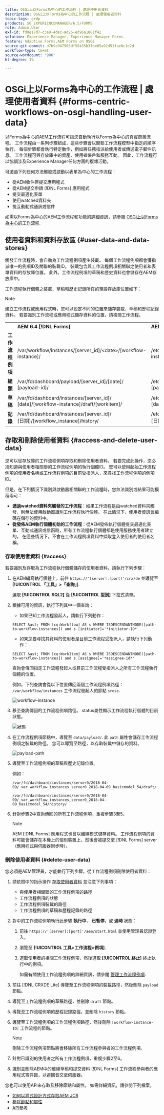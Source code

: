 ```yaml
---
title: OSGi上以Forms為中心的工作流程 | 處理使用者資料
description: OSGi上以Forms為中心的工作流程 | 處理使用者資料
topic-tags: grdp
products: SG_EXPERIENCEMANAGER/6.5/FORMS
role: Admin,User
exl-id: fd0e17d7-c3e9-4dec-ad26-ed96a1881f42
solution: Experience Manager, Experience Manager Forms
feature: Adaptive Forms,AEM Forms on OSGi
source-git-commit: d7b9e947503df58435b3fee85a92d51fae8c1d2d
workflow-type: tm+mt
source-wordcount: '986'
ht-degree: 1%

---
```


# OSGi上以Forms為中心的工作流程 | 處理使用者資料 {#forms-centric-workflows-on-osgi-handling-user-data}

以Forms為中心的AEM工作流程可讓您自動執行以Forms為中心的真實商業流程。 工作流程由一系列步驟組成，這些步驟會以關聯工作流程模型中指定的順序執行。 每個步驟都會執行特定動作，例如將任務指派給使用者或傳送電子郵件訊息。 工作流程可與存放庫中的資產、使用者帳戶和服務互動。 因此，工作流程可以協調涉及Experience Manager任何方面的複雜活動。

可透過下列任何方法觸發或啟動以表單為中心的工作流程：

* 從AEM收件匣提交應用程式
* 從AEM提交申請 [!DNL Forms] 應用程式
* 提交最適化表單
* 使用watched資料夾
* 提互動動式通訊或信件

如需以Forms為中心的AEM工作流程和功能的詳細資訊，請參閱 [OSGi上以Forms為中心的工作流程](/help/forms/using/aem-forms-workflow.md).

## 使用者資料和資料存放區 {#user-data-and-data-stores}

觸發工作流程時，會自動為工作流程例項產生裝載。 每個工作流程例項都會獲指派唯一的例項ID及關聯的裝載ID。 裝載包含與工作流程例項相關聯之使用者和表單資料的存放庫位置。 此外，工作流程例項的草稿和歷史資料也會儲存在AEM存放庫中。

工作流程執行個體之裝載、草稿和歷史記錄所在的預設存放庫位置如下：

>[!NOTE]
>
>建立工作流程或應用程式時，您可以設定不同的位置來儲存裝載、草稿和歷程記錄資料。 若要識別工作流程或應用程式儲存資料的位置，請檢閱工作流程。

<table>
 <tbody>
  <tr>
   <td> </td>
   <td><b>AEM 6.4 [!DNL Forms]</b></td>
   <td><b>AEM 6.3 [!DNL Forms]</b></td>
  </tr>
  <tr>
   <td><strong>工作流程 <br /> 例項</strong></td>
   <td>/var/workflow/instances/[server_id]/&lt;date&gt;/[workflow-instance]/</td>
   <td>/etc/workflow/instances/[server_id]/[date]/[workflow-instance]/</td>
  </tr>
  <tr>
   <td><strong>總額</strong></td>
   <td>/var/fd/dashboard/payload/[server_id]/[date]/<br /> [payload-id]/</td>
   <td>/etc/fd/dashboard/payload/[server_id]/[date]/<br /> [payload-id]/</td>
  </tr>
  <tr>
   <td><strong>草稿</strong></td>
   <td>/var/fd/dashboard/instances/[server_id]/<br /> [date]/[workflow-instance]/draft/[workitem]/</td>
   <td>/etc/fd/dashboard/instances/[server_id]/<br /> [date]/[workflow-instance]/draft/[workitem]/</td>
  </tr>
  <tr>
   <td><strong>記錄</strong></td>
   <td>/var/fd/dashboard/instances/[server_id]/<br /> [日期]/[workflow_instance]/history/</td>
   <td>/etc/fd/dashboard/instances/[server_id]/<br /> [日期]/[workflow_instance]/history/</td>
  </tr>
 </tbody>
</table>

## 存取和刪除使用者資料 {#access-and-delete-user-data}

您可以從存放庫的工作流程例項存取和刪除使用者資料。 若要完成此操作，您必須知道與使用者相關聯的工作流程例項的執行個體ID。 您可以使用起始工作流程例項的使用者名稱或工作流程例項的目前受指派人，來尋找工作流程例項的例項ID。

但是，在下列情況下識別與啟動器相關聯的工作流程時，您無法識別或結果可能模稜兩可：

* **透過watched資料夾觸發的工作流程**：如果工作流程是由watched資料夾觸發，則無法使用啟動器識別工作流程執行個體。 在此情況下，使用者資訊會編碼在儲存的資料中。
* **從發佈AEM執行個體初始的工作流程**：從AEM發佈執行個體提交最適化表單、互動式通訊或信函時，所有工作流程執行個體都是使用服務使用者建立的。 在這些情況下，不會在工作流程例項資料中擷取登入使用者的使用者名稱。

### 存取使用者資料 {#access}

若要識別及存取為工作流程執行個體儲存的使用者資料，請執行下列步驟：

1. 在AEM編寫執行個體上，前往 `https://'[server]:[port]'/crx/de` 並導覽至 **[!UICONTROL 「工具」>「查詢」]**.

   選取 **[!UICONTROL SQL2]** 從 **[!UICONTROL 型別]** 下拉式清單。

1. 根據可用的資訊，執行下列其中一個查詢：

   * 如果已知工作流程發起人，請執行下列動作：

   `SELECT &ast; FROM [cq:Workflow] AS s WHERE ISDESCENDANTNODE([path-to-workflow-instances]) and s.[initiator]='*initiator-ID*'`

   * 如果您要尋找其資料的使用者是目前工作流程受指派人，請執行下列動作：

   `SELECT &ast; FROM [cq:WorkItem] AS s WHERE ISDESCENDANTNODE([path-to-workflow-instances]) and s.[assignee]='*assignee-id*'`

   查詢會傳回指定工作流程發起人或目前工作流程受指派人之所有工作流程執行個體的位置。

   例如，下列查詢會從以下位置傳回兩個工作流程例項路徑： `/var/workflow/instances` 工作流程發起人的節點 `srose`.

   ![workflow-instance](assets/workflow-instance.png)

1. 移至查詢傳回的工作流程例項路徑。 status屬性顯示工作流程執行個體的目前狀態。

   ![狀態](assets/status.png)

1. 在工作流程例項節點中，導覽至 `data/payload/`. 此 `path` 屬性會儲存工作流程例項之裝載的路徑。 您可以導覽至路徑，以存取裝載中儲存的資料。

   ![payload-path](assets/payload-path.png)

1. 導覽至工作流程例項的草稿與歷史記錄位置。

   例如：

   `/var/fd/dashboard/instances/server0/2018-04-09/_var_workflow_instances_server0_2018-04-09_basicmodel_54/draft/`

   `/var/fd/dashboard/instances/server0/2018-04-09/_var_workflow_instances_server0_2018-04-09_basicmodel_54/history/`

1. 針對步驟2中查詢傳回的所有工作流程例項，重複步驟3至5。

   >[!NOTE]
   >
   >AEM [!DNL Forms] 應用程式也會以離線模式儲存資料。 工作流程例項的資料可能會儲存在本機上的個別裝置上，然後會被提交至 [!DNL Forms] server （應用程式與伺服器同步時）。

### 刪除使用者資料 {#delete-user-data}

您必須是AEM管理員，才能執行下列步驟，從工作流程例項刪除使用者資料：

1. 請依照中的指示操作 [存取使用者資料](/help/forms/using/forms-workflow-osgi-handling-user-data.md#access) 並注意下列事項：

   * 與使用者相關聯的工作流程例項的路徑
   * 工作流程例項的狀態
   * 工作流程例項裝載的路徑
   * 工作流程例項的草稿和歷程記錄的路徑

1. 對中的工作流程例項執行此步驟 **執行中**， **已暫停**，或 **過時** 狀態：

   1. 前往 `https://'[server]:[port]'/aem/start.html` 並使用管理員認證登入。
   1. 瀏覽至 **[!UICONTROL 工具>工作流程>例項]**.
   1. 選取使用者的相關工作流程例項，然後選取 **[!UICONTROL 終止]** 終止執行中的例項。

      如需有關使用工作流程例項的詳細資訊，請參閱 [管理工作流程例項](/help/sites-administering/workflows-administering.md).

1. 前往 [!DNL CRXDE Lite] 導覽至工作流程例項的裝載路徑，然後刪除 `payload` 節點。
1. 導覽至工作流程例項的草稿路徑，並刪除 `draft` 節點。
1. 導覽至工作流程例項的歷程記錄路徑，並刪除 `history` 節點。
1. 導覽至工作流程例項的工作流程例項路徑，然後刪除 `[workflow-instance-ID]` 工作流程的節點。

   >[!NOTE]
   >
   >刪除工作流程例項節點將會移除所有工作流程參與者的工作流程例項。

1. 針對已識別的使用者之所有工作流程例項，重複步驟2至6。
1. 識別並刪除AEM中的離線草稿和提交資料 [!DNL Forms] 工作流程參與者的應用程式寄件匣，以避擴音交至伺服器。

您也可以使用API來存取及移除節點和屬性。 如需詳細資訊，請參閱下列檔案。

* [如何以程式設計方式存取AEM JCR](/help/sites-developing/access-jcr.md)
* [移除節點和屬性](https://developer.adobe.com/experience-manager/reference-materials/spec/jcr/2.0/10_Writing.html#10.9%20Removing%20Nodes%20and%20Properties)
* [API參考](https://helpx.adobe.com/experience-manager/6-3/sites-developing/reference-materials/javadoc/overview-summary.html)
